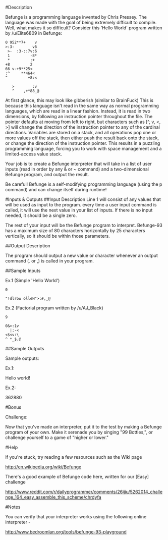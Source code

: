 #Description

Befunge is a programming language invented by Chris Pressey. The language was made with the goal of being extremely difficult to compile. Well, what makes it so difficult? Consider this 'Hello World' program written by /u/Elite6809 in Befunge:

    0 952**7+    v
    >:3-        v6
     >-  :3-::7v:6
     1         -8*
     *         :+  
    +8         2  
    66 v-+9**25<  
    :^     **464< 
    ^         +8:<
    
       >        :v
       ^    ,+*88_@

At first glance, this may look like gibberish (similar to BrainFuck) This is because this language isn't read in the same way as normal programming languages, which are read in a linear fashion. Instead, it is read in two dimensions, by following an instruction pointer throughout the file. The pointer defaults at moving from left to right, but characters such as [^, v, <, >] will change the direction of the instruction pointer to any of the cardinal directions. Variables are stored on a stack, and all operations pop one or more values off the stack, then either push the result back onto the stack, or change the direction of the instruction pointer. This results in a puzzling programming language, forcing you to work with space management and a limited-access value stack.

Your job is to create a Befunge interpreter that will take in a list of user inputs (read in order by any & or ~ command) and a two-dimensional Befunge program, and output the result.

Be careful! Befunge is a self-modifying programming language (using the p command) and can change itself during runtime!

#Inputs & Outputs
##Input Description
Line 1 will consist of any values that will be used as input to the program. every time a user input command is called, it will use the next value in your list of inputs. If there is no input needed, it should be a single zero.

The rest of your input will be the Befunge program to interpret. Befunge-93 has a maximum size of 80 characters horizontally by 25 characters vertically, so it should be within those parameters.

##Output Description

The program should output a new value or character whenever an output command (. or ,) is called in your program.

##Sample Inputs

Ex.1 (Simple 'Hello World')

    0

    "!dlrow olleH">:#,_@

Ex.2 (Factorial program written by /u/AJ_Black)

    9

    0&>:1v
      |:-<
    <$<v:\
    ^ *_$.@


##Sample Outputs

Sample outputs:

Ex.1:

Hello world!

Ex.2:

362880

#Bonus

Challenge:

Now that you've made an interpreter, put it to the test by making a Befunge program of your own. Make it serenade you by singing "99 Bottles,", or challenge yourself to a game of "higher or lower." 

#Help

If you're stuck, try reading a few resources such as the Wiki page

http://en.wikipedia.org/wiki/Befunge

There's a good example of Befunge code here, written for our [Easy] challenge

http://www.reddit.com/r/dailyprogrammer/comments/26ijiu/5262014_challenge_164_easy_assemble_this_scheme/chrdyfa

#Notes

You can verify that your interpreter works using the following online interpreter - 


http://www.bedroomlan.org/tools/befunge-93-playground